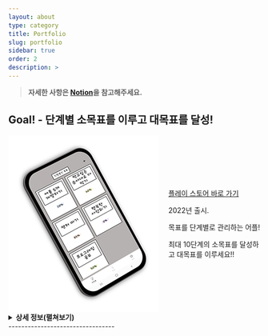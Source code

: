 ```yaml
---
layout: about
type: category
title: Portfolio
slug: portfolio
sidebar: true
order: 2
description: >
---
```



>**자세한 사항은 [Notion]을 참고해주세요.**

## Goal! - 단계별 소목표를 이루고 대목표를 달성!

<style>
.image-with-text {
  display: flex;
  align-items: center;
  gap: 20px;
}


.image-with-text .text {
  flex: 1;
}
</style>

<div class="image-with-text">
  <img src="/assets/img/goal1.png" alt="이미지 설명">
  <div class="text">
    <p><A href = "https://play.google.com/store/apps/details?id=com.goalapp.goal"> 플레이 스토어 바로 가기 </A></p>
    <p>2022년 출시.</p>
    <p>목표를 단계별로 관리하는 어플!</p>
    <p>최대 10단계의 소목표를 달성하고 대목표를 이루세요!!</p>
  </div>
</div>

<details>
<summary><b>상세 정보(펼쳐보기)</b></summary>
<div markdown="1">
<br>

**요약**
- Java 언어를 이용해 Android 앱 개발 및 출시.
- 대목표와 각각에 해당하는 소목표로 구성.
- MVVM 패턴 적용, Room 라이브러리 사용.

**성과**
- MVVM 패턴에 대한 이해
- 어플 출시, 플레이스토어 기준 다운로드 수 10회 이상

**시기**
- 2021.06 ~ 2022.01

</div>
</details>
---------------------------------

[플레이 스토어]: https://play.google.com/store/apps/details?id=com.goalapp.goal
[Notion]: https://thoughtful-child-994.notion.site/18b751f9d6994903aa6c5135de8f7978